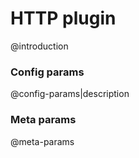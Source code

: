 # HTTP plugin
@introduction

### Config params
@config-params|description

### Meta params
@meta-params